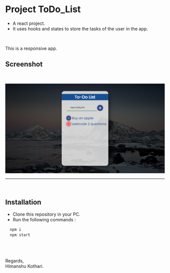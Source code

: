 

# Project ToDo_List

* A react project.
* It uses hooks and states to store the tasks of the user in the app.

<br/>

This is a responsive app.

## Screenshot
<br/>

![App Screenshot](https://github.com/iamhk12/Projects/blob/main/WebProjects/PR_TodoList-(reactJS)/ss/todoapp.png)
<hr>

<br/>

## Installation

* Clone this repository in your PC.
* Run the following commands :

```bash
  npm i
  npm start 
```
<br/>
<br/><br/>
Regards,<br/>
Himanshu Kothari.
